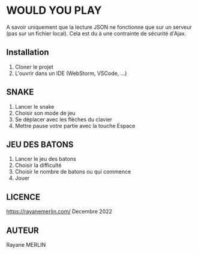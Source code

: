# WOULD YOU PLAY

A savoir uniquement que la lecture JSON ne fonctionne que sur un serveur (pas sur un fichier local).
Cela est du à une contrainte de sécurité d'Ajax.

## Installation

1. Cloner le projet
2. L'ouvrir dans un IDE (WebStorm, VSCode, ...)

## SNAKE

1. Lancer le snake
2. Choisir son mode de jeu
3. Se déplacer avec les flèches du clavier
4. Mettre pause votre partie avec la touche Espace

## JEU DES BATONS

1. Lancer le jeu des batons
2. Choisir la difficulté
3. Choisir le nombre de batons ou qui commence
4. Jouer

## LICENCE

https://rayanemerlin.com/
Decembre 2022

## AUTEUR

Rayane MERLIN
